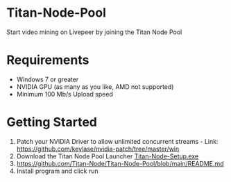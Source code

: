 # Titan-Node-Pool
Start video mining on Livepeer by joining the Titan Node Pool

# Requirements
- Windows 7 or greater
- NVIDIA GPU (as many as you like, AMD not supported)
- Minimum 100 Mb/s Upload speed

# Getting Started
1. Patch your NVIDIA Driver to allow unlimited concurrent streams - Link: https://github.com/keylase/nvidia-patch/tree/master/win
2. Download the Titan Node Pool Launcher [Titan-Node-Setup.exe](http://files.titan-node.com/Titan%20Node%20Pool%20v1.0%20Beta.exe)
3. https://github.com/Titan-Node/Titan-Node-Pool/blob/main/README.md
4. Install program and click run

